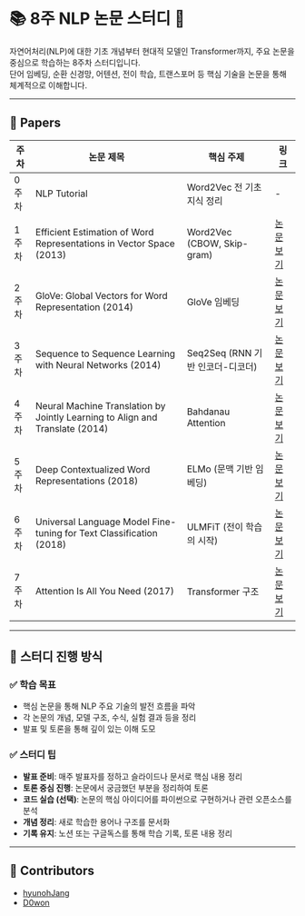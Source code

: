 # 📚 8주 NLP 논문 스터디 🚀

자연어처리(NLP)에 대한 기초 개념부터 현대적 모델인 Transformer까지, 주요 논문을 중심으로 학습하는 8주차 스터디입니다.  
단어 임베딩, 순환 신경망, 어텐션, 전이 학습, 트랜스포머 등 핵심 기술을 논문을 통해 체계적으로 이해합니다.

---

## 📄 Papers

| 주차  | 논문 제목                                                                    | 핵심 주제                        | 링크                                            |
| ----- | ---------------------------------------------------------------------------- | -------------------------------- | ----------------------------------------------- |
| 0주차 | NLP Tutorial                                                                 | Word2Vec 전 기초 지식 정리       | -                                               |
| 1주차 | Efficient Estimation of Word Representations in Vector Space (2013)          | Word2Vec (CBOW, Skip-gram)       | [논문 보기](https://arxiv.org/abs/1301.3781)    |
| 2주차 | GloVe: Global Vectors for Word Representation (2014)                         | GloVe 임베딩                     | [논문 보기](https://aclanthology.org/D14-1162/) |
| 3주차 | Sequence to Sequence Learning with Neural Networks (2014)                    | Seq2Seq (RNN 기반 인코더-디코더) | [논문 보기](https://arxiv.org/abs/1409.3215)    |
| 4주차 | Neural Machine Translation by Jointly Learning to Align and Translate (2014) | Bahdanau Attention               | [논문 보기](https://arxiv.org/abs/1409.0473)    |
| 5주차 | Deep Contextualized Word Representations (2018)                              | ELMo (문맥 기반 임베딩)          | [논문 보기](https://arxiv.org/abs/1802.05365)   |
| 6주차 | Universal Language Model Fine-tuning for Text Classification (2018)          | ULMFiT (전이 학습의 시작)        | [논문 보기](https://arxiv.org/abs/1801.06146)   |
| 7주차 | Attention Is All You Need (2017)                                             | Transformer 구조                 | [논문 보기](https://arxiv.org/abs/1706.03762)   |

---

## 🧭 스터디 진행 방식

### ✅ 학습 목표

- 핵심 논문을 통해 NLP 주요 기술의 발전 흐름을 파악
- 각 논문의 개념, 모델 구조, 수식, 실험 결과 등을 정리
- 발표 및 토론을 통해 깊이 있는 이해 도모

### ✅ 스터디 팁

- **발표 준비**: 매주 발표자를 정하고 슬라이드나 문서로 핵심 내용 정리
- **토론 중심 진행**: 논문에서 궁금했던 부분을 정리하여 토론
- **코드 실습 (선택)**: 논문의 핵심 아이디어를 파이썬으로 구현하거나 관련 오픈소스를 분석
- **개념 정리**: 새로 학습한 용어나 구조를 문서화
- **기록 유지**: 노션 또는 구글독스를 통해 학습 기록, 토론 내용 정리

---

## 👥 Contributors

- [hyunohJang](https://github.com/hyunohJang)
- [D0won](https://github.com/D0won)
